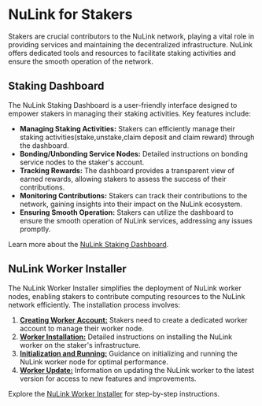 # NuLink for Stakers

Stakers are crucial contributors to the NuLink network, playing a vital role in providing services and maintaining the decentralized infrastructure. NuLink offers dedicated tools and resources to facilitate staking activities and ensure the smooth operation of the network.

## Staking Dashboard

The NuLink Staking Dashboard is a user-friendly interface designed to empower stakers in managing their staking activities. Key features include:

- **Managing Staking Activities:** Stakers can efficiently manage their staking activities(stake,unstake,claim deposit and claim reward) through the dashboard.
- **Bonding/Unbonding Service Nodes:** Detailed instructions on bonding service nodes to the staker's account.
- **Tracking Rewards:** The dashboard provides a transparent view of earned rewards, allowing stakers to assess the success of their contributions.
- **Monitoring Contributions:** Stakers can track their contributions to the network, gaining insights into their impact on the NuLink ecosystem.
- **Ensuring Smooth Operation:** Stakers can utilize the dashboard to ensure the smooth operation of NuLink services, addressing any issues promptly.

Learn more about the [NuLink Staking Dashboard](./product/staker/staking_Dapp.md).

## NuLink Worker Installer

The NuLink Worker Installer simplifies the deployment of NuLink worker nodes, enabling stakers to contribute computing resources to the NuLink network efficiently. The installation process involves:

1. [**Creating Worker Account:**](./product/staker/eth_account.md) Stakers need to create a dedicated worker account to manage their worker node.
2. [**Worker Installation:**](./product/staker/worker_install.md) Detailed instructions on installing the NuLink worker on the staker's infrastructure.
3. [**Initialization and Running:**](./product/staker/worker_running.md) Guidance on initializing and running the NuLink worker node for optimal performance.
4. [**Worker Update:**](./product/staker/worker_update.md) Information on updating the NuLink worker to the latest version for access to new features and improvements.

Explore the [NuLink Worker Installer](./product/staker/nulink_worker.md) for step-by-step instructions.
